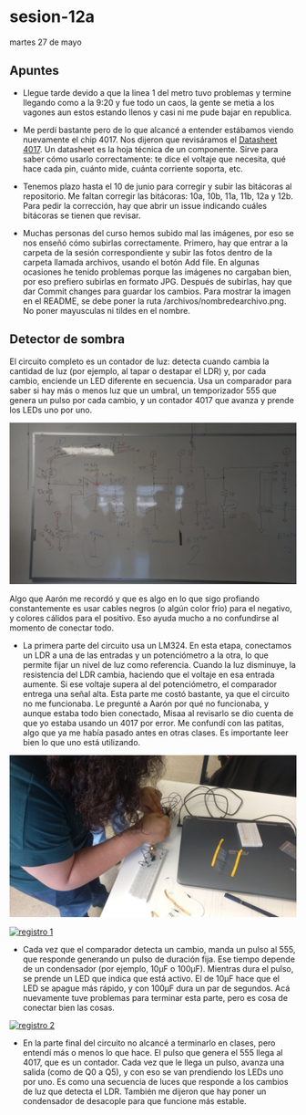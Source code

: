 # sesion-12a

martes 27 de mayo

## Apuntes
- Llegue tarde devido a que la linea 1 del metro tuvo problemas y termine llegando como a la 9:20 y fue todo un caos, la gente se metia a los vagones aun estos estando llenos y casi ni me pude bajar en republica.

- Me perdí bastante pero de lo que alcancé a entender estábamos viendo nuevamente el chip 4017. Nos dijeron que revisáramos el  [Datasheet 4017](https://www.ti.com/lit/ds/symlink/cd4017b-mil.pdf?ts=1748292720173&ref_url=https%253A%252F%252Fwww.google.com%252F). Un datasheet es la hoja técnica de un componente. Sirve para saber cómo usarlo correctamente: te dice el voltaje que necesita, qué hace cada pin, cuánto mide, cuánta corriente soporta, etc.

- Tenemos plazo hasta el 10 de junio para corregir y subir las bitácoras al repositorio. Me faltan corregir las bitácoras: 10a, 10b, 11a, 11b, 12a y 12b. Para pedir la corrección, hay que abrir un issue indicando cuáles bitácoras se tienen que revisar.
  
- Muchas personas del curso hemos subido mal las imágenes, por eso se nos enseñó cómo subirlas correctamente. Primero, hay que entrar a la carpeta de la sesión correspondiente y subir las fotos dentro de la carpeta llamada archivos, usando el botón Add file. En algunas ocasiones he tenido problemas porque las imágenes no cargaban bien, por eso prefiero subirlas en formato JPG. Después de subirlas, hay que dar Commit changes para guardar los cambios. Para mostrar la imagen en el README, se debe poner la ruta /archivos/nombredearchivo.png. No poner mayusculas ni tildes en el nombre.

## Detector de sombra

El circuito completo es un contador de luz: detecta cuando cambia la cantidad de luz (por ejemplo, al tapar o destapar el LDR) y, por cada cambio, enciende un LED diferente en secuencia. Usa un comparador para saber si hay más o menos luz que un umbral, un temporizador 555 que genera un pulso por cada cambio, y un contador 4017 que avanza y prende los LEDs uno por uno.

![pizarra circuito](./archivos/pizarra.jpg)  

Algo que Aarón me recordó y que es algo en lo que sigo profiando constantemente es usar cables negros (o algún color frío) para el negativo, y colores cálidos para el positivo. Eso ayuda mucho a no confundirse al momento de conectar todo.

- La primera parte del circuito usa un LM324. En esta etapa, conectamos un LDR a una de las entradas y un potenciómetro a la otra, lo que permite fijar un nivel de luz como referencia. Cuando la luz disminuye, la resistencia del LDR cambia, haciendo que el voltaje en esa entrada aumente. Si ese voltaje supera al del potenciómetro, el comparador entrega una señal alta. Esta parte me costó bastante, ya que el circuito no me funcionaba. Le pregunté a Aarón por qué no funcionaba, y aunque estaba todo bien conectado, Misaa al revisarlo se dio cuenta de que yo estaba usando un 4017 por error. Me confundí con las patitas, algo que ya me había pasado antes en otras clases. Es importante leer bien lo que uno está utilizando.

![aarón revisando que este bien conectado](./archivos/ayuda.jpg)

[![registro 1](https://img.youtube.com/vi/Hjm08we3xsU/0.jpg)](https://www.youtube.com/shorts/Hjm08we3xsU)

- Cada vez que el comparador detecta un cambio, manda un pulso al 555, que responde generando un pulso de duración fija. Ese tiempo depende de un condensador (por ejemplo, 10µF o 100µF). Mientras dura el pulso, se prende un LED que indica que está activo. El de 10µF hace que el LED se apague más rápido, y con 100µF dura un par de segundos. Acá nuevamente tuve problemas para terminar esta parte, pero es cosa de conectar bien las cosas.

[![registro 2](https://img.youtube.com/vi/JcL49nXyNDk/0.jpg)](https://youtu.be/JcL49nXyNDk)

- En la parte final del circuito no alcancé a terminarlo en clases, pero entendí más o menos lo que hace. El pulso que genera el 555 llega al 4017, que es un contador. Cada vez que le llega un pulso, avanza una salida (como de Q0 a Q5), y con eso se van prendiendo los LEDs uno por uno. Es como una secuencia de luces que responde a los cambios de luz que detecta el LDR. También me dijeron que hay poner un condensador de desacople para que funcione más estable.
